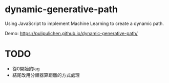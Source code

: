 # dynamic-generative-path
Using JavaScript to implement Machine Learning to create a dynamic path.

Demo: https://pulipulichen.github.io/dynamic-generative-path/

# TODO
- 從0開始的lag
- 結尾改用分類器算距離的方式處理